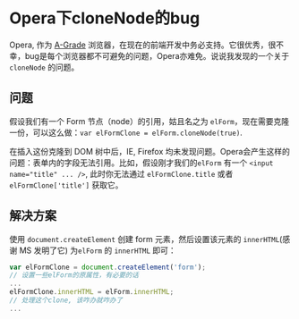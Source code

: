 # Opera下cloneNode的bug

Opera, 作为 [A-Grade][0] 浏览器，在现在的前端开发中务必支持。它很优秀，很不幸，bug是每个浏览器都不可避免的问题，Opera亦难免。说说我发现的一个关于 `cloneNode` 的问题。

## 问题

假设我们有一个 Form 节点（node）的引用，姑且名之为 `elForm`，现在需要克隆一份，可以这么做：`var elFormClone = elForm.cloneNode(true)`.

在插入这份克隆到 DOM 树中后，IE, Firefox 均未发现问题。Opera会产生这样的问题：表单内的字段无法引用。比如，假设刚才我们的`elForm` 有一个 `<input name="title" ... />`, 此时你无法通过 `elFormClone.title` 或者 `elFormClone['title']` 获取它。

## 解决方案

使用 `document.createElement` 创建 form 元素，然后设置该元素的 `innerHTML`(感谢 MS 发明了它) 为`elForm` 的 `innerHTML` 即可：

```js
var elFormClone = document.createElement('form');
// 设置一些elForm的原属性，有必要的话
...
elFormClone.innerHTML = elForm.innerHTML;
// 处理这个clone, 该咋办就咋办了
...
```

[0]: http://developer.yahoo.com/yui/articles/gbs/#gbschart